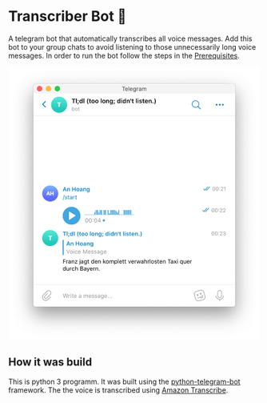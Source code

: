 # Transcriber Bot 🤖

A telegram bot that automatically transcribes all voice messages.
Add this bot to your group chats to avoid listening to those unnecessarily long voice messages.
In order to run the bot follow the steps in the [Prerequisites](docs/Prerequisites.md).

![screenshot](./Screenshot.png)

## How it was build

This is python 3 programm. 
It was built using the [python-telegram-bot](https://github.com/python-telegram-bot/python-telegram-bot) framework.
The the voice is transcribed using [Amazon Transcribe](https://aws.amazon.com/transcribe/).
